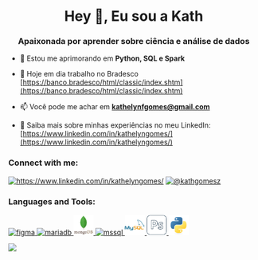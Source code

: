<h1 align="center">Hey 👋, Eu sou a Kath</h1>
<h3 align="center">Apaixonada por aprender sobre ciência e análise de dados</h3>

- 🌱 Estou me aprimorando em **Python, SQL e Spark**

- 💼 Hoje em dia trabalho no Bradesco [https://banco.bradesco/html/classic/index.shtm](https://banco.bradesco/html/classic/index.shtm)

- 📫 Você pode me achar em **kathelynfgomes@gmail.com**

- 📄 Saiba mais sobre minhas experiências no meu LinkedIn: [https://www.linkedin.com/in/kathelyngomes/](https://www.linkedin.com/in/kathelyngomes/)

<h3 align="left">Connect with me:</h3>
<p align="left">
<a href="https://linkedin.com/in/https://www.linkedin.com/in/kathelyngomes/" target="blank"><img align="center" src="https://raw.githubusercontent.com/rahuldkjain/github-profile-readme-generator/master/src/images/icons/Social/linked-in-alt.svg" alt="https://www.linkedin.com/in/kathelyngomes/" height="30" width="40" /></a>
<a href="https://instagram.com/@kathgomesz" target="blank"><img align="center" src="https://raw.githubusercontent.com/rahuldkjain/github-profile-readme-generator/master/src/images/icons/Social/instagram.svg" alt="@kathgomesz" height="30" width="40" /></a>
</p>

<h3 align="left">Languages and Tools:</h3>
<p align="left"> <a href="https://www.figma.com/" target="_blank" rel="noreferrer"> <img src="https://www.vectorlogo.zone/logos/figma/figma-icon.svg" alt="figma" width="40" height="40"/> </a> <a href="https://mariadb.org/" target="_blank" rel="noreferrer"> <img src="https://www.vectorlogo.zone/logos/mariadb/mariadb-icon.svg" alt="mariadb" width="40" height="40"/> </a> <a href="https://www.mongodb.com/" target="_blank" rel="noreferrer"> <img src="https://raw.githubusercontent.com/devicons/devicon/master/icons/mongodb/mongodb-original-wordmark.svg" alt="mongodb" width="40" height="40"/> </a> <a href="https://www.microsoft.com/en-us/sql-server" target="_blank" rel="noreferrer"> <img src="https://www.svgrepo.com/show/303229/microsoft-sql-server-logo.svg" alt="mssql" width="40" height="40"/> </a> <a href="https://www.mysql.com/" target="_blank" rel="noreferrer"> <img src="https://raw.githubusercontent.com/devicons/devicon/master/icons/mysql/mysql-original-wordmark.svg" alt="mysql" width="40" height="40"/> </a> <a href="https://www.photoshop.com/en" target="_blank" rel="noreferrer"> <img src="https://raw.githubusercontent.com/devicons/devicon/master/icons/photoshop/photoshop-line.svg" alt="photoshop" width="40" height="40"/> </a> <a href="https://www.python.org" target="_blank" rel="noreferrer"> <img src="https://raw.githubusercontent.com/devicons/devicon/master/icons/python/python-original.svg" alt="python" width="40" height="40"/> </a> </p>


<div align "center"> <img src="https://github.com/kathgomesz/kathgomesz/assets/143855774/e52315cd-022d-4d01-a443-474ed20a3cf7"  width ="200px" />  </div>

<!---
![Snake animation](https://github.com/kathgomesz/kathgomesz/blob/output/github-contribution-grid-snake.svg)

- 👋 Hi, I’m @kathgomesz
- 👀 I’m interested in learning to be a full-stack
- 🌱 I’m currently learning 
- 💞️ I’m looking to collaborate on projects
- 📫 You can reach me on LinkedIn: https://www.linkedin.com/in/kathelyngomes/
kathgomesz/kathgomesz is a ✨ special ✨ repository because its `README.md` (this file) appears on your GitHub profile.
You can click the Preview link to take a look at your changes.
--->
